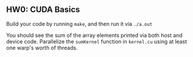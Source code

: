 ## HW0: CUDA Basics

Build your code by running `make`, and then run it via `./a.out`

You should see the sum of the array elements printed via both host and device code. Parallelize the `sumKernel` function in `kernel.cu` using at least one warp's worth of threads.
